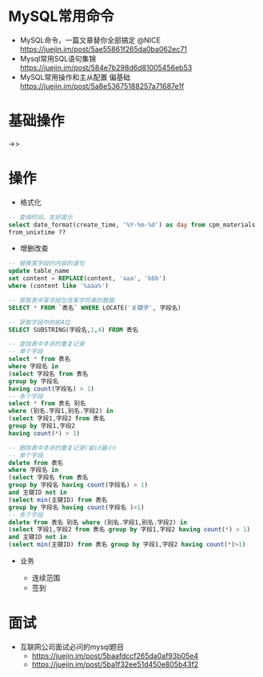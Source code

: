 # MySQL常用命令



- MySQL命令，一篇文章替你全部搞定 @NICE https://juejin.im/post/5ae55861f265da0ba062ec71
- Mysql常用SQL语句集锦 <https://juejin.im/post/584e7b298d6d81005456eb53>
- MySQL常用操作和主从配置 偏基础 <https://juejin.im/post/5a8e53675188257a71687e1f>

# 基础操作

->>

# 操作

- 格式化

```sql
-- 查询时间，友好提示
select date_format(create_time, '%Y-%m-%d') as day from cpm_materials
from_unixtime ??
```

- 增删改查

```sql
-- 替换某字段的内容的语句
update table_name 
set content = REPLACE(content, 'aaa', 'bbb') 
where (content like '%aaa%')

-- 获取表中某字段包含某字符串的数据
SELECT * FROM `表名` WHERE LOCATE('关键字', 字段名)

-- 获取字段中的前4位
SELECT SUBSTRING(字段名,1,4) FROM 表名

-- 查找表中多余的重复记录
-- 单个字段
select * from 表名 
where 字段名 in 
(select 字段名 from 表名 
group by 字段名 
having count(字段名) > 1)
-- 多个字段
select * from 表名 别名
where (别名.字段1,别名.字段2) in
(select 字段1,字段2 from 表名 
group by 字段1,字段2 
having count(*) > 1)

-- 删除表中多余的重复记录(留id最小)
-- 单个字段
delete from 表名 
where 字段名 in
(select 字段名 from 表名 
group by 字段名 having count(字段名) > 1) 
and 主键ID not in 
(select min(主键ID) from 表名 
group by 字段名 having count(字段名 )>1) 
-- 多个字段
delete from 表名 别名 where (别名.字段1,别名.字段2) in 
(select 字段1,字段2 from 表名 group by 字段1,字段2 having count(*) > 1) 
and 主键ID not in 
(select min(主键ID) from 表名 group by 字段1,字段2 having count(*)>1)

```

- 业务
 
    - 连续范围
    - 签到

# 面试

- 互联网公司面试必问的mysql题目
    - https://juejin.im/post/5baafdccf265da0af93b05e4
    - https://juejin.im/post/5ba1f32ee51d450e805b43f2